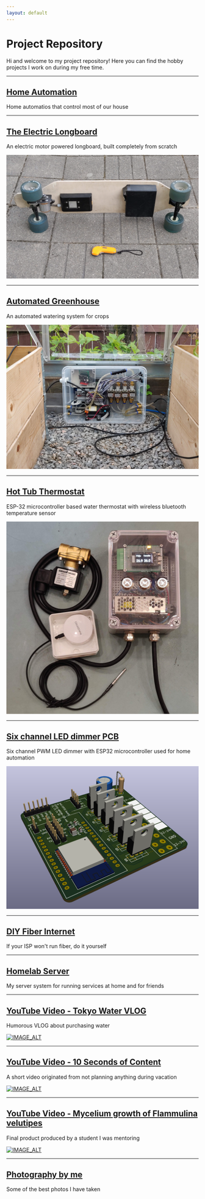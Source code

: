 ```yaml
---
layout: default
---
```


# Project Repository

Hi and welcome to my project repository!
Here you can find the hobby projects I work on during my free time.

* * *

## [Home Automation](./home-automation.html)
Home automatios that control most of our house

* * *

## [The Electric Longboard](./longboard.html)
An electric motor powered longboard, built completely from scratch

![Longboard](\assets\longboard_1.jpg)

* * *

## [Automated Greenhouse](./greenhouse.html)
An automated watering system for crops

![Greenouse](\assets\greenhouse_1.jpg)

* * *

## [Hot Tub Thermostat](./hot-tub.html)
ESP-32 microcontroller based water thermostat with wireless bluetooth temperature sensor

![Complete device](https://raw.githubusercontent.com/MikkoTervala/hot-tub-thermostat/main/images/complete_device.jpeg)

* * *

## [Six channel LED dimmer PCB](./esp32-dimmer.html)
Six channel PWM LED dimmer with ESP32 microcontroller used for home automation

![3D view](https://raw.githubusercontent.com/MikkoTervala/esp32-dimmer/master/images/3d_view.png)

* * *

## [DIY Fiber Internet](./fiber.html)
If your ISP won't run fiber, do it yourself

* * *

## [Homelab Server](./homelab.html)
My server system for running services at home and for friends

* * *

## [YouTube Video - Tokyo Water VLOG](./youtube-tokyo.html)
Humorous VLOG about purchasing water

[![IMAGE_ALT](https://img.youtube.com/vi/C43wg2ndKJQ/0.jpg)](https://www.youtube.com/watch?v=C43wg2ndKJQ)

* * *

## [YouTube Video - 10 Seconds of Content](./youtube-10seconds.html)
A short video originated from not planning anything during vacation

[![IMAGE_ALT](https://img.youtube.com/vi/9oCMNCKRKa0/0.jpg)](https://www.youtube.com/watch?v=9oCMNCKRKa0)

* * *

## [YouTube Video - Mycelium growth of Flammulina velutipes](./youtube-mycelium.html)
Final product produced by a student I was mentoring

[![IMAGE_ALT](https://img.youtube.com/vi/o4KY3QmQiVQ/0.jpg)](https://www.youtube.com/watch?v=o4KY3QmQiVQ)

* * *

## [Photography by me](./photography.html)
Some of the best photos I have taken

